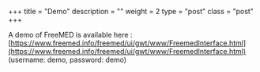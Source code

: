 +++
title = "Demo"
description = ""
weight = 2
type = "post"
class = "post"
+++

A demo of FreeMED is available here : [https://www.freemed.info/freemed/ui/gwt/www/FreemedInterface.html](https://www.freemed.info/freemed/ui/gwt/www/FreemedInterface.html) (username: demo, password: demo)

